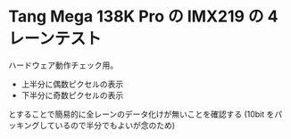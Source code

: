 # Tang Mega 138K Pro の IMX219 の 4レーンテスト

ハードウェア動作チェック用。

- 上半分に偶数ピクセルの表示
- 下半分に奇数ピクセルの表示

とすることで簡易的に全レーンのデータ化けが無いことを確認する
(10bit をパッキングしているので半分でもよいが念のため)





